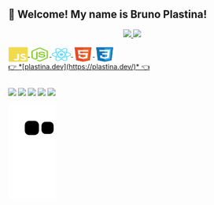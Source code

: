 ## 🌱 Welcome! My name is Bruno Plastina! 

<div align="center">
  <a href="https://plastina.dev/">
  <img width="50%" src="https://github-readme-stats.vercel.app/api?username=plastina&show_icons=true&theme=blue-green&include_all_commits=true&count_private=true"/>
  <img width="50%" src="https://github-readme-stats.vercel.app/api/top-langs/?username=plastina&layout=compact&langs_count=7&theme=blue-green"/>
</div>
  
<div style="display: inline_block"><br>
  <img align="center" alt="Plastina-Js" height="30" width="40" src="https://raw.githubusercontent.com/devicons/devicon/master/icons/javascript/javascript-plain.svg">
  <img align="center" alt="Plastina-NodeJs" height="30" width="40" src="https://raw.githubusercontent.com/devicons/devicon/master/icons/nodejs/nodejs-original.svg">
  <img align="center" alt="Plastina-React" height="30" width="40" src="https://raw.githubusercontent.com/devicons/devicon/master/icons/react/react-original.svg">
  <img align="center" alt="Plastina-HTML" height="30" width="40" src="https://raw.githubusercontent.com/devicons/devicon/master/icons/html5/html5-original.svg">
  <img align="center" alt="Plastina-CSS" height="30" width="40" src="https://raw.githubusercontent.com/devicons/devicon/master/icons/css3/css3-original.svg">
  <br>
  👉 *[plastina.dev](https://plastina.dev/)* 👈
</div>
  
##
  
<div> 
  <a href = "mailto:plastina.bp@gmail.com"><img src="https://img.shields.io/badge/-Gmail-%23333?style=for-the-badge&logo=gmail&logoColor=white" target="_blank"></a>
  <a href="https://www.linkedin.com/in/plastina" target="_blank"><img src="https://img.shields.io/badge/-LinkedIn-%230077B5?style=for-the-badge&logo=linkedin&logoColor=white" target="_blank"></a>
  <a href="https://instagram.com/dev_plastina" target="_blank"><img src="https://img.shields.io/badge/-Instagram-%23E4405F?style=for-the-badge&logo=instagram&logoColor=white" target="_blank"></a>
  <a href="https://www.tiktok.com/@dev_plastina" target="_blank"><img src="https://img.shields.io/badge/TikTok-000000?style=for-the-badge&logo=tiktok&logoColor=white" target="_blank"></a>
  <a href="https://www.twitter.com/plastina" target="_blank"><img src="https://img.shields.io/badge/Twitter-1DA1F2?style=for-the-badge&logo=twitter&logoColor=white" target="_blank"></a>
    
 
  ![Snake animation](https://github.com/plastina/plastina/blob/output/github-contribution-grid-snake.svg)
 
</div>  
  
  
  
